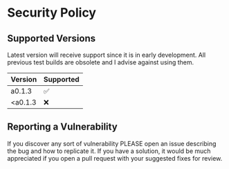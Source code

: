 # Security Policy

## Supported Versions

Latest version will receive support since it is in early development.
All previous test builds are obsolete and I advise against using them.

| Version | Supported          |
| ------- | ------------------ |
| a0.1.3  | :white_check_mark: |
| <a0.1.3 | :x:                |

## Reporting a Vulnerability

If you discover any sort of vulnerability PLEASE open an issue describing the bug and how to replicate it.
If you have a solution, it would be much appreciated if you open a pull request with your suggested fixes for review.

